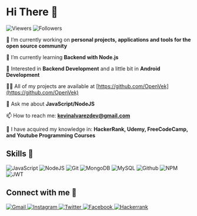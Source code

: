 # Hi There 👋

<p align="left">
	<img src="https://komarev.com/ghpvc/?username=openvek&label=Profile%20views&color=0e75b6&style=flat" alt="Viewers" /> 
	<img src="https://img.shields.io/github/followers/OpenVek.svg?style=social&label=Follow&maxAge=2592000" alt="Followers" />
</p>

 🔭 I’m currently working on **personal projects, applications and tools for the open source community**

 🌱 I’m currently learning **Backend with Node.js**
 
 🧐 Interested in **Backend Development** and a little bit in **Android Development**

 👨‍💻 All of my projects are available at [https://github.com/OpenVek](https://github.com/OpenVek)

 💬 Ask me about **JavaScript/NodeJS**

 📫 How to reach me: **kevinalvarezdev@gmail.com**
 
 🧠 I have acquired my knowledge in: **HackerRank, Udemy, FreeCodeCamp, and Youtube Programming Courses**
 
 ## Skills 🏅
 
<p align="left">
	<!-- <img src="https://img.shields.io/badge/HTML5-E34F26?style=for-the-badge&logo=html5&logoColor=white" alt="HTML"/> -->
	<!-- <img src="https://img.shields.io/badge/CSS3-1572B6?style=for-the-badge&logo=css3&logoColor=white" alt="CSS"/> -->
	<img src="https://img.shields.io/badge/JavaScript-323330?style=for-the-badge&logo=javascript&logoColor=F7DF1E" alt="JavaScript"/>
	<img src="https://img.shields.io/badge/Node.JS-339933?style=for-the-badge&logo=node.js&logoColor=white" alt="NodeJS" />
	<img src="https://img.shields.io/badge/Git-F05032?style=for-the-badge&logo=git&logoColor=white" alt="Git" />
	<!-- <img src="https://img.shields.io/badge/Java-eb7734?style=for-the-badge&logo=java&logoColor=white" alt="Java" /> -->
	<!-- <img src="https://img.shields.io/badge/Spring-6DB33F?style=for-the-badge&logo=spring&logoColor=white" alt="Spring" /> -->
	<!-- <img src="https://img.shields.io/badge/Hibernate-59666C?style=for-the-badge&logo=hibernate&logoColor=white" alt="Hibernate" /> -->
	<!-- <img src="https://img.shields.io/badge/Kotlin-7F52FF?&style=for-the-badge&logo=kotlin&logoColor=white" alt="Kotlin"; /> -->
	<!-- <img src="https://img.shields.io/badge/Android-3DDC84?style=for-the-badge&logo=android&logoColor=white" alt="Android" /> -->
	<!-- <img src="https://img.shields.io/badge/SQLite-07405E?style=for-the-badge&logo=sqlite&logoColor=white" alt="SQLite" /> -->
	<!-- <img src="https://img.shields.io/badge/Firebase-FFCA28?style=for-the-badge&logo=firebase&logoColor=262626" alt="Firebase" /> -->
	<img src="https://img.shields.io/badge/MongoDB-%234ea94b.svg?style=for-the-badge&logo=mongodb&logoColor=white" alt="MongoDB" />
	<img src="https://img.shields.io/badge/MySQL-4479A1?style=for-the-badge&logo=mysql&logoColor=white" alt="MySQL" />
	<img src="https://img.shields.io/badge/github-%23121011.svg?style=for-the-badge&logo=github&logoColor=white" alt="Github" />
	<img src="https://img.shields.io/badge/NPM-%23000000.svg?style=for-the-badge&logo=npm&logoColor=white" alt="NPM" />
	<img src="https://img.shields.io/badge/JWT-black?style=for-the-badge&logo=JSON%20web%20tokens" alt="JWT" />
	<!-- <img src="https://img.shields.io/badge/Angular-DD0031?style=for-the-badge&logo=angular&logoColor=white" alt="Angular"/> -->
	<!-- <img src="https://img.shields.io/badge/MongoDB-4EA94B?style=for-the-badge&logo=mongodb&logoColor=white" alt="MongoDB" /> -->
	<!-- <img src="https://img.shields.io/badge/JUnit-25A162?style=for-the-badge&logo=junit5&logoColor=white" alt="JUnit" /> -->
	<!-- <img src="https://img.shields.io/badge/Gradle-02303A?style=for-the-badge&logo=gradle&logoColor=white" alt="Gradle" /> -->
	<!-- 0095D5 Another HexColor for Kotlin, ED8B00 Another HexColor for Java -->
</p>

## Connect with me 🤝

<p align="left">
	<a href="mailto:kevinalvarezdev@gmail.com">
		<img src="https://img.shields.io/badge/Gmail-D14836?style=for-the-badge&logo=gmail&logoColor=white" alt="Gmail" />
	</a>
	<a href="https://www.instagram.com/openvek/">
		<img src="https://img.shields.io/badge/Instagram-E4405F?style=for-the-badge&logo=instagram&logoColor=white" alt="Instagram" />
	</a>
	<a href="https://twitter.com/OpenVek">
		<img src="https://img.shields.io/badge/Twitter-1DA1F2?style=for-the-badge&logo=twitter&logoColor=white" alt="Twitter" />
	</a>
	<a href="https://www.facebook.com/kevinalvarezdev/">
		<img src="https://img.shields.io/badge/Facebook-1877F2?style=for-the-badge&logo=facebook&logoColor=white" alt="Facebook" />
	</a>
	<a href="https://www.hackerrank.com/OpenVek">
		<img src="https://img.shields.io/badge/Hackerrank-22bf65?style=for-the-badge&logo=hackerrank&logoColor=212121" alt="Hackerrank" />
	</a>
</p>
